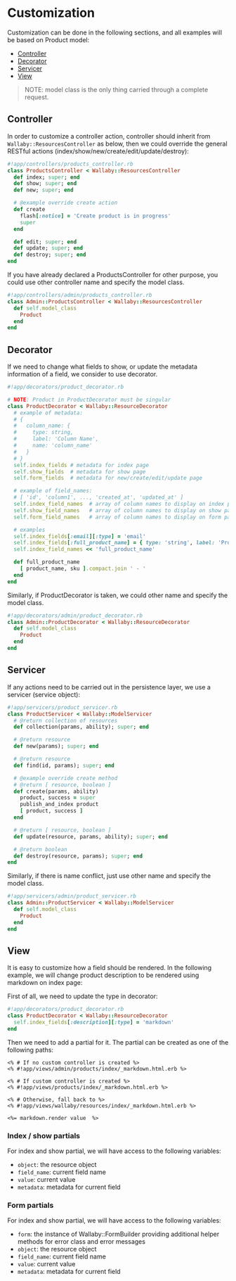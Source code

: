 # Customization

Customization can be done in the following sections, and all examples will be based on Product model:

- [Controller](#controller)
- [Decorator](#decorator)
- [Servicer](#servicer)
- [View](#view)

> NOTE: model class is the only thing carried through a complete request.

## Controller

In order to customize a controller action, controller should inherit from `Wallaby::ResourcesController` as below, then we could override the general RESTful actions (index/show/new/create/edit/update/destroy):

```ruby
#!app/controllers/products_controller.rb
class ProductsController < Wallaby::ResourcesController
  def index; super; end
  def show; super; end
  def new; super; end

  # @example override create action
  def create
    flash[:notice] = 'Create product is in progress'
    super
  end

  def edit; super; end
  def update; super; end
  def destroy; super; end
end
```

If you have already declared a ProductsController for other purpose, you could use other controller name and specify the model class.

```ruby
#!app/controllers/admin/products_controller.rb
class Admin::ProductsController < Wallaby::ResourcesController
  def self.model_class
    Product
  end
end
```

## Decorator

If we need to change what fields to show, or update the metadata information of a field, we consider to use decorator.

```ruby
#!app/decorators/product_decorator.rb

# NOTE: Product in ProductDecorator must be singular
class ProductDecorator < Wallaby::ResourceDecorator
  # example of metadata:
  # {
  #   column_name: {
  #     type: string,
  #     label: 'Column Name',
  #     name: 'column_name'
  #   }
  # }
  self.index_fields # metadata for index page
  self.show_fields  # metadata for show page
  self.form_fields  # metadata for new/create/edit/update page

  # example of field_names:
  # [ 'id', 'column1', ..., 'created_at', 'updated_at' ]
  self.index_field_names  # array of column names to display on index page
  self.show_field_names   # array of column names to display on show page
  self.form_field_names   # array of column names to display on form page

  # examples
  self.index_fields[:email][:type] = 'email'
  self.index_fields[:full_product_name] = { type: 'string', label: 'Product Name' }
  self.index_field_names << 'full_product_name'

  def full_product_name
    [ product_name, sku ].compact.join ' - '
  end
end
```

Similarly, if ProductDecorator is taken, we could other name and specify the model class.

```ruby
#!app/decorators/admin/product_decorator.rb
class Admin::ProductDecorator < Wallaby::ResourceDecorator
  def self.model_class
    Product
  end
end
```

## Servicer

If any actions need to be carried out in the persistence layer, we use a servicer (service object):

```ruby
#!app/servicers/product_servicer.rb
class ProductServicer < Wallaby::ModelServicer
  # @return collection of resources
  def collection(params, ability); super; end

  # @return resource
  def new(params); super; end

  # @return resource
  def find(id, params); super; end

  # @example override create method
  # @return [ resource, boolean ]
  def create(params, ability)
    product, success = super
    publish_and_index product
    [ product, success ]
  end

  # @return [ resource, boolean ]
  def update(resource, params, ability); super; end

  # @return boolean
  def destroy(resource, params); super; end
end
```

Similarly, if there is name conflict, just use other name and specify the model class.

```ruby
#!app/servicers/admin/product_servicer.rb
class Admin::ProductServicer < Wallaby::ModelServicer
  def self.model_class
    Product
  end
end
```

## View

It is easy to customize how a field should be rendered. In the following example, we will change product description to be rendered using markdown on index page:

First of all, we need to update the type in decorator:

```ruby
#!app/decorators/product_decorator.rb
class ProductDecorator < Wallaby::ResourceDecorator
  self.index_fields[:description][:type] = 'markdown'
end
```

Then we need to add a partial for it. The partial can be created as one of the following paths:

```erb
<% # If no custom controller is created %>
<% #!app/views/admin/products/index/_markdown.html.erb %>

<% # If custom controller is created %>
<% #!app/views/products/index/_markdown.html.erb %>

<% # Otherwise, fall back to %>
<% #!app/views/wallaby/resources/index/_markdown.html.erb %>

<%= markdown.render value  %>
```

### Index / show partials

For index and show partial, we will have access to the following variables:

- `object`: the resource object
- `field_name`: current field name
- `value`: current value
- `metadata`: metadata for current field

### Form partials

For index and show partial, we will have access to the following variables:

- `form`: the instance of Wallaby::FormBuilder providing additional helper methods for error class and error messages
- `object`: the resource object
- `field_name`: current field name
- `value`: current value
- `metadata`: metadata for current field
